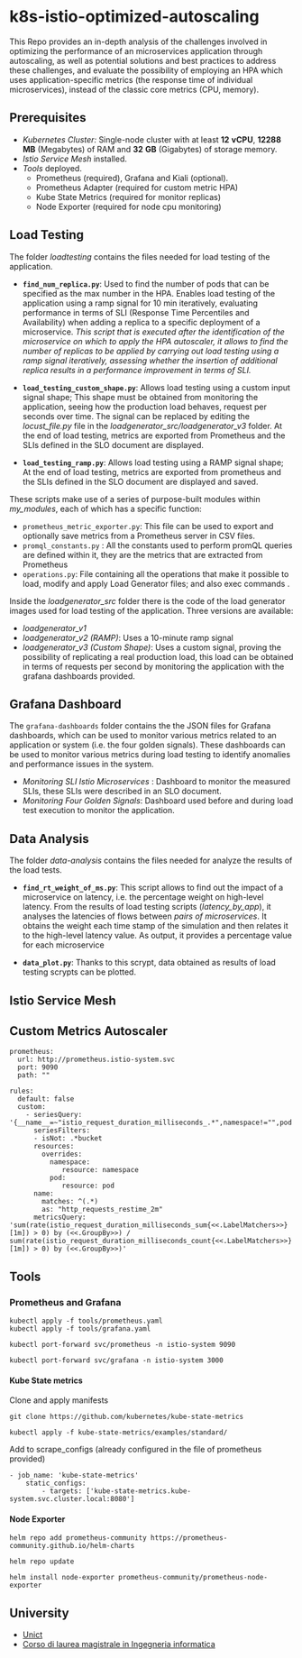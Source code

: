 # k8s-istio-optimized-autoscaling

This Repo provides an in-depth analysis of the challenges involved in optimizing the performance of an microservices application through autoscaling, as well as potential solutions and best practices to address these challenges, and evaluate the possibility of employing an HPA  which uses application-specific metrics (the response time of individual microservices), instead of the classic core metrics (CPU, memory).

## Prerequisites
- *Kubernetes Cluster:* Single-node cluster with at least **12** **vCPU**, **12288 MB** (Megabytes) of RAM and **32** **GB** (Gigabytes) of storage memory.
- *Istio Service Mesh* installed.
- *Tools* deployed.
	* Prometheus (required), Grafana and Kiali (optional).
	* Prometheus Adapter (required for custom metric HPA)
	* Kube State Metrics (required for monitor replicas)
	* Node Exporter (required for node cpu monitoring)
	
	
## Load Testing
The folder *loadtesting* contains the files needed for load testing of the application.
 
 - **`find_num_replica.py`**: Used to find the number of pods that can be specified as the max number in the HPA. Enables load testing of the application using a ramp signal for 10 min iteratively, evaluating performance  in terms of SLI (Response Time Percentiles and Availability) when adding a replica to a specific deployment of a microservice.
 *This script that is executed after the identification of the microservice on which to apply the HPA autoscaler, it allows to find the number of replicas to be applied by carrying out load testing using a ramp signal iteratively, assessing whether the insertion of additional replica results in a performance improvement in terms of SLI.*
 
 - **`load_testing_custom_shape.py`**:  Allows load testing using a custom input signal shape;
	  This shape must be obtained from monitoring the application, seeing how the production load behaves, request per seconds over time. The signal can be replaced by editing the *locust_file.py* file in the *loadgenerator_src/loadgenerator_v3* folder.   At the end of load testing, metrics are exported from Prometheus and the SLIs defined in the SLO document are displayed.
 
 - **`load_testing_ramp.py`**:  Allows load testing using a RAMP signal shape;  At the end of load testing, metrics are exported from prometheus and the SLIs defined in the SLO document are displayed and saved.


These scripts make use of a series of purpose-built modules within *my_modules*, each of which has a specific function:
 - `prometheus_metric_exporter.py`: This file can be used to export and optionally save metrics from a Prometheus server in CSV files.
 - `promql_constants.py` : All the constants used to perform promQL queries are defined within it, they are the metrics that are extracted from Prometheus
 - `operations.py`:  File containing all the operations that make it possible to load, modify  and apply Load Generator files; and also exec commands .

Inside the *loadgenerator_src* folder there is the code of the load generator images used for load testing of the application.
Three versions are available:

 - *loadgenerator_v1*  
 - *loadgenerator_v2 (RAMP)*: Uses a 10-minute ramp signal
 - *loadgenerator_v3 (Custom Shape)*: Uses a custom signal, proving the possibility of replicating a real production load, this load can be obtained in terms of requests per second by monitoring the application with the grafana dashboards provided.

## Grafana Dashboard

 The `grafana-dashboards` folder contains the the JSON files for Grafana dashboards, which can be used to monitor various metrics related to an application or system (i.e. the four golden signals).
These dashboards can be used to monitor various metrics during load testing to identify anomalies and performance issues in the system.
 
 - *Monitoring SLI Istio Microservices* : Dashboard to monitor the measured SLIs, these SLIs were described in an SLO document.
 -  *Monitoring Four Golden Signals*: Dashboard used before and during load test execution to monitor the application.
 
 
## Data Analysis
The folder *data-analysis* contains the files needed for analyze the results of the load tests.

 - **`find_rt_weight_of_ms.py`**: This script allows to find out the impact of a microservice on latency, i.e. the percentage weight on high-level latency.
From the results of load testing scripts (*latency_by_app*), it analyses the latencies of flows between *pairs of microservices*.
It obtains the weight each time stamp of the simulation and then relates it to the high-level latency value. As output, it provides a percentage value for each microservice

 - **`data_plot.py`**: Thanks to this scrypt, data obtained as results of load testing scrypts can be plotted.
 
## Istio Service Mesh

## Custom Metrics Autoscaler
```
prometheus:
  url: http://prometheus.istio-system.svc
  port: 9090
  path: ""

rules:
  default: false
  custom:
    - seriesQuery: '{__name__=~"istio_request_duration_milliseconds_.*",namespace!="",pod!="",reporter="source"}'
      seriesFilters:
      - isNot: .*bucket
      resources:
        overrides:
          namespace: 
             resource: namespace
          pod: 
             resource: pod
      name:
        matches: ^(.*)
        as: "http_requests_restime_2m"
      metricsQuery: 'sum(rate(istio_request_duration_milliseconds_sum{<<.LabelMatchers>>}[1m]) > 0) by (<<.GroupBy>>) / sum(rate(istio_request_duration_milliseconds_count{<<.LabelMatchers>>}[1m]) > 0) by (<<.GroupBy>>)'

```
## Tools

### Prometheus and Grafana 
```
kubectl apply -f tools/prometheus.yaml
kubectl apply -f tools/grafana.yaml
```
```
kubectl port-forward svc/prometheus -n istio-system 9090

kubectl port-forward svc/grafana -n istio-system 3000
```
#### Kube State metrics

Clone and apply manifests
```
git clone https://github.com/kubernetes/kube-state-metrics

kubectl apply -f kube-state-metrics/examples/standard/
```
Add to scrape_configs (already configured in the file of prometheus provided)
```
- job_name: 'kube-state-metrics'
	static_configs:
		- targets: ['kube-state-metrics.kube-system.svc.cluster.local:8080']
```
#### Node Exporter
```
helm repo add prometheus-community https://prometheus-community.github.io/helm-charts

helm repo update

helm install node-exporter prometheus-community/prometheus-node-exporter
```
## University

 - [Unict](https://www.unict.it/)
 - [Corso di laurea magistrale in  Ingegneria informatica](https://www.dieei.unict.it/corsi/lm-32)
 
